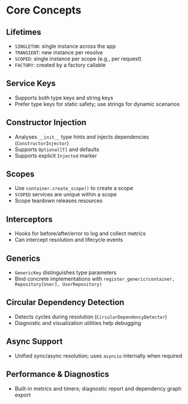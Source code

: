 # Core Concepts

## Lifetimes
- `SINGLETON`: single instance across the app
- `TRANSIENT`: new instance per resolve
- `SCOPED`: single instance per scope (e.g., per request)
- `FACTORY`: created by a factory callable

## Service Keys
- Supports both type keys and string keys
- Prefer type keys for static safety; use strings for dynamic scenarios

## Constructor Injection
- Analyses `__init__` type hints and injects dependencies (`ConstructorInjector`)
- Supports `Optional[T]` and defaults
- Supports explicit `Injected` marker

## Scopes
- Use `container.create_scope()` to create a scope
- `SCOPED` services are unique within a scope
- Scope teardown releases resources

## Interceptors
- Hooks for before/after/error to log and collect metrics
- Can intercept resolution and lifecycle events

## Generics
- `GenericKey` distinguishes type parameters
- Bind concrete implementations with `register_generic(container, Repository[User], UserRepository)`

## Circular Dependency Detection
- Detects cycles during resolution (`CircularDependencyDetector`)
- Diagnostic and visualization utilities help debugging

## Async Support
- Unified sync/async resolution; uses `asyncio` internally when required

## Performance & Diagnostics
- Built-in metrics and timers; diagnostic report and dependency graph export
